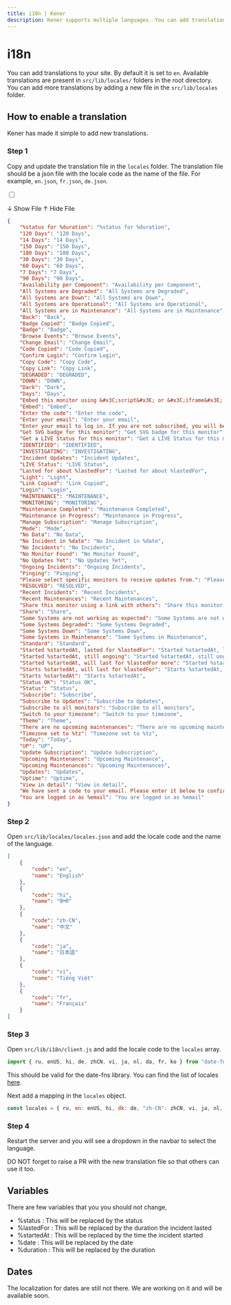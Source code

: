 ```yaml
---
title: i18n | Kener
description: Kener supports multiple languages. You can add translations to your site.
---
```


# i18n

You can add translations to your site. By default it is set to `en`. Available translations are present in `src/lib/locales/` folders in the root directory. You can add more translations by adding a new file in the `src/lib/locales` folder.

## How to enable a translation

Kener has made it simple to add new translations.

### Step 1

Copy and update the translation file in the `locales` folder. The translation file should be a json file with the locale code as the name of the file. For example, `en.json`, `fr.json`, `de.json`.

<label for="exp2" class="accm">

<input type="checkbox" class="absolute opacity-0" id="exp2" />

<p class=" font-medium p-1 accmt rounded-md showaccm">
	<span>↓ Show File</span>
	<span>↑ Hide File</span>
</p>

<div class="border rounded-md p-1">

```json
{
    "%status for %duration": "%status for %duration",
    "120 Days": "120 Days",
    "14 Days": "14 Days",
    "150 Days": "150 Days",
    "180 Days": "180 Days",
    "30 Days": "30 Days",
    "60 Days": "60 Days",
    "7 Days": "7 Days",
    "90 Days": "90 Days",
    "Availability per Component": "Availability per Component",
    "All Systems are Degraded": "All Systems are Degraded",
    "All Systems are Down": "All Systems are Down",
    "All Systems are Operational": "All Systems are Operational",
    "All Systems are in Maintenance": "All Systems are in Maintenance",
    "Back": "Back",
    "Badge Copied": "Badge Copied",
    "Badge": "Badge",
    "Browse Events": "Browse Events",
    "Change Email": "Change Email",
    "Code Copied": "Code Copied",
    "Confirm Login": "Confirm Login",
    "Copy Code": "Copy Code",
    "Copy Link": "Copy Link",
    "DEGRADED": "DEGRADED",
    "DOWN": "DOWN",
    "Dark": "Dark",
    "Days": "Days",
    "Embed this monitor using &#x3C;script&#x3E; or &#x3C;iframe&#x3E; in your app.": "Embed this monitor using <script> or <iframe> in your app.",
    "Embed": "Embed",
    "Enter the code": "Enter the code",
    "Enter your email": "Enter your email",
    "Enter your email to log in. If you are not subscribed, you will be prompted to subscribe.": "Enter your email to log in. If you are not subscribed, you will be prompted to subscribe.",
    "Get SVG badge for this monitor": "Get SVG badge for this monitor",
    "Get a LIVE Status for this monitor": "Get a LIVE Status for this monitor",
    "IDENTIFIED": "IDENTIFIED",
    "INVESTIGATING": "INVESTIGATING",
    "Incident Updates": "Incident Updates",
    "LIVE Status": "LIVE Status",
    "Lasted for about %lastedFor": "Lasted for about %lastedFor",
    "Light": "Light",
    "Link Copied": "Link Copied",
    "Login": "Login",
    "MAINTENANCE": "MAINTENANCE",
    "MONITORING": "MONITORING",
    "Maintenance Completed": "Maintenance Completed",
    "Maintenance in Progress": "Maintenance in Progress",
    "Manage Subscription": "Manage Subscription",
    "Mode": "Mode",
    "No Data": "No Data",
    "No Incident in %date": "No Incident in %date",
    "No Incidents": "No Incidents",
    "No Monitor Found": "No Monitor Found",
    "No Updates Yet": "No Updates Yet",
    "Ongoing Incidents": "Ongoing Incidents",
    "Pinging": "Pinging",
    "Please select specific monitors to receive updates from.": "Please select specific monitors to receive updates from.",
    "RESOLVED": "RESOLVED",
    "Recent Incidents": "Recent Incidents",
    "Recent Maintenances": "Recent Maintenances",
    "Share this monitor using a link with others": "Share this monitor using a link with others",
    "Share": "Share",
    "Some Systems are not working as expected": "Some Systems are not working as expected",
    "Some Systems Degraded": "Some Systems Degraded",
    "Some Systems Down": "Some Systems Down",
    "Some Systems in Maintenance": "Some Systems in Maintenance",
    "Standard": "Standard",
    "Started %startedAt, lasted for %lastedFor": "Started %startedAt, lasted for %lastedFor",
    "Started %startedAt, still ongoing": "Started %startedAt, still ongoing",
    "Started %startedAt, will last for %lastedFor more": "Started %startedAt, will last for %lastedFor more",
    "Starts %startedAt, will last for %lastedFor": "Starts %startedAt, will last for %lastedFor",
    "Starts %startedAt": "Starts %startedAt",
    "Status OK": "Status OK",
    "Status": "Status",
    "Subscribe": "Subscribe",
    "Subscribe to Updates": "Subscribe to Updates",
    "Subscribe to all monitors": "Subscribe to all monitors",
    "Switch to your timezone": "Switch to your timezone",
    "Theme": "Theme",
    "There are no upcoming maintenances": "There are no upcoming maintenances",
    "Timezone set to %tz": "Timezone set to %tz",
    "Today": "Today",
    "UP": "UP",
    "Update Subscription": "Update Subscription",
    "Upcoming Maintenance": "Upcoming Maintenance",
    "Upcoming Maintenances": "Upcoming Maintenances",
    "Updates": "Updates",
    "Uptime": "Uptime",
    "View in detail": "View in detail",
    "We have sent a code to your email. Please enter it below to confirm your login": "We have sent a code to your email. Please enter it below to confirm your login",
    "You are logged in as %email": "You are logged in as %email"
}
```

</div>

</label>

### Step 2

Open `src/lib/locales/locales.json` and add the locale code and the name of the language.

```json
[
    {
        "code": "en",
        "name": "English"
    },
    {
        "code": "hi",
        "name": "हिन्दी"
    },
    {
        "code": "zh-CN",
        "name": "中文"
    },
    {
        "code": "ja",
        "name": "日本語"
    },
    {
        "code": "vi",
        "name": "Tiếng Việt"
    },
    {
        "code": "fr",
        "name": "Français"
    }
]
```

### Step 3

Open `src/lib/i18n/client.js` and add the locale code to the `locales` array.

```js
import { ru, enUS, hi, de, zhCN, vi, ja, nl, da, fr, ko } from "date-fns/locale"
```

This should be valid for the date-fns library. You can find the list of locales [here](https://github.com/date-fns/date-fns/blob/9bb51691f201c3ec05ab832acbc5d478f2e5c47a/docs/i18nLocales.md).

Next add a mapping in the `locales` object.

```js
const locales = { ru, en: enUS, hi, dk: de, "zh-CN": zhCN, vi, ja, nl, dk: da, fr, ko }
```

### Step 4

Restart the server and you will see a dropdown in the navbar to select the language.

<div class="note info">
DO NOT forget to raise a PR with the new translation file so that others can use it too.
</div>

## Variables

There are few variables that you you should not change,

- %status : This will be replaced by the status
- %lastedFor : This will be replaced by the duration the incident lasted
- %startedAt : This will be replaced by the time the incident started
- %date : This will be replaced by the date
- %duration : This will be replaced by the duration

## Dates

The localization for dates are still not there. We are working on it and will be available soon.
